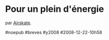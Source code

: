 # Pour un plein d'énergie

  

par [Airskate](http://www.dailymotion.com/Airskate).

#noepub #breves #y2008 #2008-12-22-10h58
